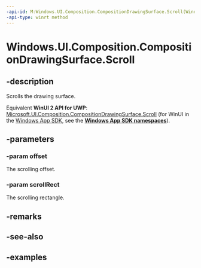 ```yaml
---
-api-id: M:Windows.UI.Composition.CompositionDrawingSurface.Scroll(Windows.Graphics.PointInt32,Windows.Graphics.RectInt32)
-api-type: winrt method
---
```


<!-- Method syntax.
public void CompositionDrawingSurface.Scroll(PointInt32 offset, RectInt32 scrollRect)
-->

# Windows.UI.Composition.CompositionDrawingSurface.Scroll

## -description
Scrolls the drawing surface.

Equivalent **WinUI 2 API for UWP**: [Microsoft.UI.Composition.CompositionDrawingSurface.Scroll](/windows/winui/api/microsoft.ui.composition.compositiondrawingsurface.scroll) (for WinUI in the [Windows App SDK](/windows/apps/windows-app-sdk/), see the **[Windows App SDK namespaces](/windows/windows-app-sdk/api/winrt/)**).

## -parameters

### -param offset
The scrolling offset.

### -param scrollRect
The scrolling rectangle.

## -remarks

## -see-also

## -examples

